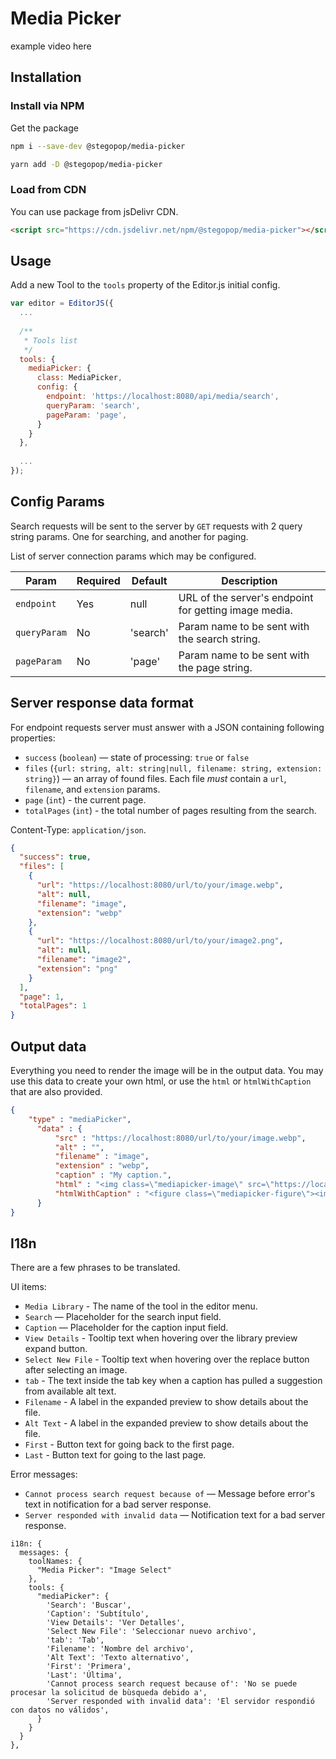 # Media Picker

example video here

## Installation

### Install via NPM

Get the package

```bash
npm i --save-dev @stegopop/media-picker
```

```bash
yarn add -D @stegopop/media-picker
```

### Load from CDN

You can use package from jsDelivr CDN.

```html
<script src="https://cdn.jsdelivr.net/npm/@stegopop/media-picker"></script>
```

## Usage

Add a new Tool to the `tools` property of the Editor.js initial config.

```javascript
var editor = EditorJS({
  ...
 
  /**
   * Tools list
   */
  tools: {
    mediaPicker: {
      class: MediaPicker,
      config: {
        endpoint: 'https://localhost:8080/api/media/search',
        queryParam: 'search',
        pageParam: 'page',
      }
    }
  },
  
  ...
});
```

## Config Params

Search requests will be sent to the server by `GET` requests with 2 query string params. One for searching, and another for paging. 

List of server connection params which may be configured.

| Param        | Required | Default  | Description                                           |
|--------------|----------|----------|-------------------------------------------------------|
| `endpoint`   | Yes      | null     | URL of the server's endpoint for getting image media. |
| `queryParam` | No       | 'search' | Param name to be sent with the search string.         |
| `pageParam`  | No       | 'page'   | Param name to be sent with the page string.           |


## Server response data format

For endpoint requests server must answer with a JSON containing following properties:

- `success` (`boolean`) — state of processing: `true` or `false`  
- `files` (`{url: string, alt: string|null, filename: string, extension: string}`) — an array of found files. Each file *must* contain a `url`, `filename`, and `extension` params.
- `page` (`int`) - the current page.
- `totalPages` (`int`) - the total number of pages resulting from the search.

Content-Type: `application/json`.

```json
{
  "success": true,
  "files": [
    {
      "url": "https://localhost:8080/url/to/your/image.webp",
      "alt": null,
      "filename": "image",
      "extension": "webp"
    },
    {
      "url": "https://localhost:8080/url/to/your/image2.png",
      "alt": null,
      "filename": "image2",
      "extension": "png"
    }
  ],
  "page": 1,
  "totalPages": 1
}
```

## Output data

Everything you need to render the image will be in the output data. You may use this data to create your own html, or use the `html` or `htmlWithCaption` that are also provided.

```json
{
    "type" : "mediaPicker",
      "data" : {
          "src" : "https://localhost:8080/url/to/your/image.webp",
          "alt" : "",
          "filename" : "image",
          "extension" : "webp",
          "caption" : "My caption.",
          "html" : "<img class=\"mediapicker-image\" src=\"https://localhost:8080/url/to/your/image.webp\" alt=\"\" data-filename=\"20230205_142334\" data-extension=\"webp\">",
          "htmlWithCaption" : "<figure class=\"mediapicker-figure\"><img class=\"mediapicker-image\" src=\"https://localhost:8080/url/to/your/image.webp\" alt=\"\" data-filename=\"image\" data-extension=\"webp\"><figcaption>My caption.</figcaption></figure>"
      }
}
```

## I18n

There are a few phrases to be translated. 

UI items:

- `Media Library` - The name of the tool in the editor menu.
- `Search` — Placeholder for the search input field.
- `Caption` — Placeholder for the caption input field.
- `View Details` - Tooltip text when hovering over the library preview expand button.
- `Select New File` - Tooltip text when hovering over the replace button after selecting an image.
- `tab` - The text inside the tab key when a caption has pulled a suggestion from available alt text.
- `Filename` - A label in the expanded preview to show details about the file.
- `Alt Text` - A label in the expanded preview to show details about the file.
- `First` - Button text for going back to the first page.
- `Last` - Button text for going to the last page.

Error messages:

- `Cannot process search request because of` — Message before error's text in notification for a bad server response.
- `Server responded with invalid data` — Notification text for a bad server response.

```
i18n: {
  messages: {
    toolNames: {
      "Media Picker": "Image Select"
    },
    tools: {
      "mediaPicker": {
        'Search': 'Buscar',
        'Caption': 'Subtítulo',
        'View Details': 'Ver Detalles',
        'Select New File': 'Seleccionar nuevo archivo',
        'tab': 'Tab',
        'Filename': 'Nombre del archivo',
        'Alt Text': 'Texto alternativo',
        'First': 'Primera',
        'Last': 'Última',
        'Cannot process search request because of': 'No se puede procesar la solicitud de bùsqueda debido a',
        'Server responded with invalid data': 'El servidor respondió con datos no válidos',
      }
    }
  }
},
```
